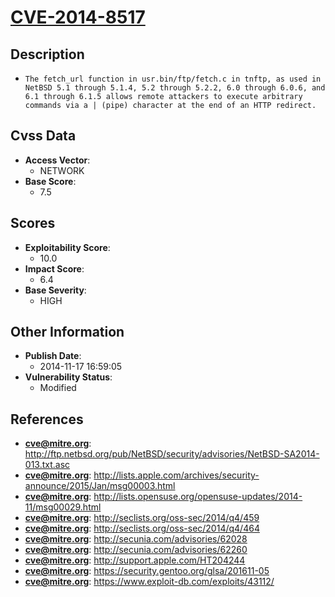 
# [CVE-2014-8517](https://cve.mitre.org/cgi-bin/cvename.cgi?name=CVE-2014-8517)

## Description

- `The fetch_url function in usr.bin/ftp/fetch.c in tnftp, as used in NetBSD 5.1 through 5.1.4, 5.2 through 5.2.2, 6.0 through 6.0.6, and 6.1 through 6.1.5 allows remote attackers to execute arbitrary commands via a | (pipe) character at the end of an HTTP redirect.`

## Cvss Data

- **Access Vector**:
  - NETWORK
- **Base Score**:
  - 7.5

## Scores

- **Exploitability Score**:
  - 10.0
- **Impact Score**:
  - 6.4
- **Base Severity**:
  - HIGH

## Other Information

- **Publish Date**:
  - 2014-11-17 16:59:05
- **Vulnerability Status**:
  - Modified

## References

- **cve@mitre.org**: http://ftp.netbsd.org/pub/NetBSD/security/advisories/NetBSD-SA2014-013.txt.asc
- **cve@mitre.org**: http://lists.apple.com/archives/security-announce/2015/Jan/msg00003.html
- **cve@mitre.org**: http://lists.opensuse.org/opensuse-updates/2014-11/msg00029.html
- **cve@mitre.org**: http://seclists.org/oss-sec/2014/q4/459
- **cve@mitre.org**: http://seclists.org/oss-sec/2014/q4/464
- **cve@mitre.org**: http://secunia.com/advisories/62028
- **cve@mitre.org**: http://secunia.com/advisories/62260
- **cve@mitre.org**: http://support.apple.com/HT204244
- **cve@mitre.org**: https://security.gentoo.org/glsa/201611-05
- **cve@mitre.org**: https://www.exploit-db.com/exploits/43112/
